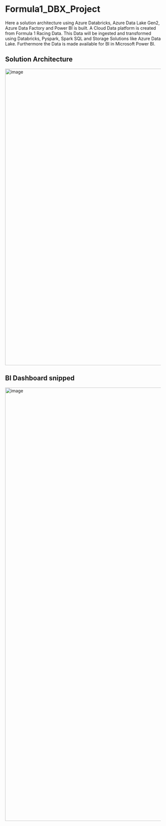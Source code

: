 # Formula1_DBX_Project

Here a solution architecture using Azure Databricks, Azure Data Lake Gen2, Azure Data Factory and Power BI is built.
A Cloud Data platform is created from Formula 1 Racing Data. This Data will be ingested and transformed using Databricks, Pyspark, Spark SQL and Storage Solutions like Azure Data Lake. Furthermore the Data is made available for BI in Microsoft Power BI.


## Solution Architecture

<img width="960" alt="image" src="https://user-images.githubusercontent.com/60922141/159230709-aefa199e-170e-4154-a120-d1464fee958e.png">


## BI Dashboard snipped
<img width="1403" alt="image" src="https://user-images.githubusercontent.com/60922141/159253867-273c5c28-02a0-471f-9bd3-248535be5194.png">




